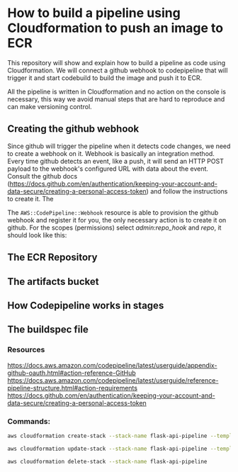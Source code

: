 # How to build a pipeline using Cloudformation to push an image to ECR

This repository will show and explain how to build a pipeline as code using Cloudformation. We will connect a github webhook to codepipeline that will trigger it and start codebuild to build the image and push it to ECR.

All the pipeline is written in Cloudformation and no action on the console is necessary, this way we avoid manual steps that are hard to reproduce and can make versioning control.

## Creating the github webhook

Since github will trigger the pipeline when it detects code changes, we need to create a webhook on it. Webhook is basically an integration method. Every time github detects an event, like a push, it will send an HTTP POST payload to the webhook's configured URL with data about the event. Consult the github docs (https://docs.github.com/en/authentication/keeping-your-account-and-data-secure/creating-a-personal-access-token) and follow the instructions to create it. The 

The `AWS::CodePipeline::Webhook` resource is able to provision the github webhook and register it for you, the only necessary action is to create it on github. For the scopes (permissions) select *admin:repo_hook* and *repo*, it should look like this:

## The ECR Repository

## The artifacts bucket

## How Codepipeline works in stages

## The buildspec file

### Resources

https://docs.aws.amazon.com/codepipeline/latest/userguide/appendix-github-oauth.html#action-reference-GitHub
https://docs.aws.amazon.com/codepipeline/latest/userguide/reference-pipeline-structure.html#action-requirements
https://docs.github.com/en/authentication/keeping-your-account-and-data-secure/creating-a-personal-access-token

### Commands:
```bash
aws cloudformation create-stack --stack-name flask-api-pipeline --template-body file://pipeline/pipeline.yml  --parameters file://pipeline/parameters-dev.json --capabilities CAPABILITY_IAM
```
```bash
aws cloudformation update-stack --stack-name flask-api-pipeline --template-body file://pipeline/pipeline.yml  --parameters file://pipeline/parameters-dev.json --capabilities CAPABILITY_IAM
```
```bash
aws cloudformation delete-stack --stack-name flask-api-pipeline
```

